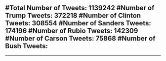 #Total Number of Tweets: 1139242 
#Number of Trump Tweets: 372218
#Number of Clinton Tweets: 308554
#Number of Sanders Tweets: 174196
#Number of Rubio Tweets: 142309
#Number of Carson Tweets: 75868
#Number of Bush Tweets: 
---
---
